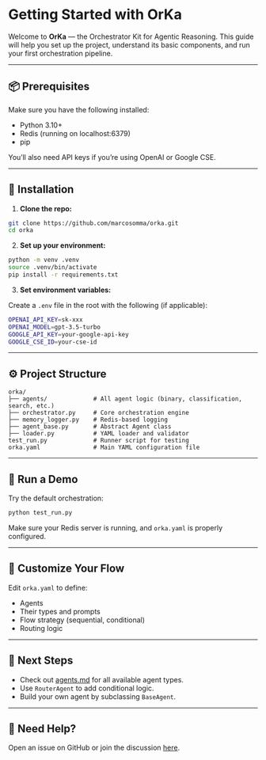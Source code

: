 
# Getting Started with OrKa

Welcome to **OrKa** — the Orchestrator Kit for Agentic Reasoning. This guide will help you set up the project, understand its basic components, and run your first orchestration pipeline.

---

## 📦 Prerequisites

Make sure you have the following installed:

- Python 3.10+
- Redis (running on localhost:6379)
- pip

You’ll also need API keys if you’re using OpenAI or Google CSE.

---

## 🚀 Installation

1. **Clone the repo:**

```bash
git clone https://github.com/marcosomma/orka.git
cd orka
```

2. **Set up your environment:**

```bash
python -m venv .venv
source .venv/bin/activate
pip install -r requirements.txt
```

3. **Set environment variables:**

Create a `.env` file in the root with the following (if applicable):

```bash
OPENAI_API_KEY=sk-xxx
OPENAI_MODEL=gpt-3.5-turbo
GOOGLE_API_KEY=your-google-api-key
GOOGLE_CSE_ID=your-cse-id
```

---

## ⚙️ Project Structure

```
orka/
├── agents/             # All agent logic (binary, classification, search, etc.)
├── orchestrator.py     # Core orchestration engine
├── memory_logger.py    # Redis-based logging
├── agent_base.py       # Abstract Agent class
├── loader.py           # YAML loader and validator
test_run.py             # Runner script for testing
orka.yaml               # Main YAML configuration file
```

---

## 🧠 Run a Demo

Try the default orchestration:

```bash
python test_run.py
```

Make sure your Redis server is running, and `orka.yaml` is properly configured.

---

## 📝 Customize Your Flow

Edit `orka.yaml` to define:
- Agents
- Their types and prompts
- Flow strategy (sequential, conditional)
- Routing logic

---

## 🧪 Next Steps

- Check out [agents.md](agents.md) for all available agent types.
- Use `RouterAgent` to add conditional logic.
- Build your own agent by subclassing `BaseAgent`.

---

## 🙌 Need Help?

Open an issue on GitHub or join the discussion [here](https://github.com/marcosomma/orka/issues).

